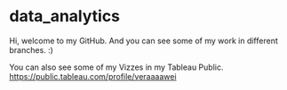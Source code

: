 # data_analytics
Hi, welcome to my GitHub. And you can see some of my work in different branches. :)

You can also see some of my Vizzes in my Tableau Public.
https://public.tableau.com/profile/veraaaawei
